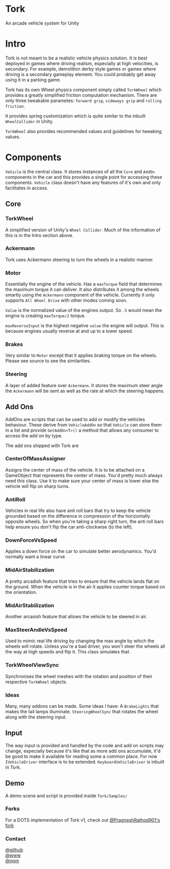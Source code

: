 # Tork
An arcade vehicle system for Unity

# Intro
Tork is not meant to be a realistic vehicle physics solution. It is best deployed in games where driving realism, especially at high velocities, is secondary. For example, demolition derby style games or games where driving is a secondary gameplay element. You could probably get away using it in a parking game.

Tork has its own Wheel physics component simply called `TorkWheel` which provides a greatly simplified friction computation mechanism. There are only three tweakable parametes: `forward grip`, `sideways grip` and `rolling friction`. 

It provides spring customization which is quite similar to the inbuilt `WheelCollider` in Unity.

`TorkWheel` also provides recommended values and guidelines for tweaking values.

# Components

`Vehicle` is the central class. It stores instances of all the `Core` and `AddOn` components in the car and this provides a single point for accessing these components. `Vehicle` class doesn't have any features of it's own and only facilitates in access.

## Core
### TorkWheel
A simplified version of Unity's `Wheel Collider`. Much of the information of this is in the Intro section above.

### Ackermann
Tork uses Ackermann steering to turn the wheels in a realistic manner.

### Motor
Essentially the engine of the vehicle. Has a `maxTorque` field that determines the maximum torque it can deliver. It also distributes it among the wheels smartly using the `Ackermann` component of the vehicle. Currently it only supports `All Wheel Drive` with other modes coming soon.
  
`Value` is the normalized value of the engines output. So `.5` would mean the engine is creating `maxTorque/2` torque.
  
`maxReverseInput` is the highest negative `value` the engine will output. This is because engines usually reverse at and up to a lower speed.

### Brakes
Very similar to `Motor` except that it applies braking torque on the wheels. Please see source to see the similarities.

### Steering
A layer of added feature over `Ackermann`. It stores the maximum steer angle the `Ackermann` will be sent as well as the rate at which the steering happens.

## Add Ons
AddOns are scripts that can be used to add or modify the vehicles behaviour. These derive from `VehicleAddOn` so that `Vehicle` can store them in a list and provide `GetAddOn<T>()` a method that allows any consumer to access the add on by type.

The add ons shipped with Tork are

### CenterOfMassAssigner
Assigns the center of mass of the vehicle. It is to be attached on a GameObject that represents the center of mass. You'd pretty much always need this class. Use it to make sure your center of mass is lower else the vehicle will flip on sharp turns.

### AntiRoll
Vehicles in real life also have anti roll bars that try to keep the vehicle grounded based on the difference in compression of the horizontally opposite wheels. So when you're taking a sharp right turn, the anti roll bars help ensure you don't flip the car anti-clockwise (to the left). 
  
### DownForceVsSpeed
Applies a down force on the car to simulate better aerodynamics. You'd normally want a linear curve
  
### MidAirStabilization
A pretty arcadish feature that tries to ensure that the vehicle lands flat on the ground. When the vehicle is in the air it applies counter torque based on the orientation. 

### MidAirStabilization
Another arcasish feature that allows the vehicle to be steered in air.

### MaxSteerAndleVsSpeed
Used to mimic real life driving by changing the max angle by which the wheels will rotate. Unless you're a bad driver, you won't steer the wheels all the way at high speeds and flip it. This class simulates that.

### TorkWheelViewSync
Synchronises the wheel meshes with the rotation and position of their respective `TorkWheel` objects.

### Ideas
Many, many addons can be made. Some ideas I have: A `BrakeLights` that makes the tail lamps illuminate. `SteeringWheelSync` that rotates the wheel along with the steering input.

## Input
The way input is provided and handled by the code and add on scripts may change, especially because it's like that as more add ons accumulate, it'd be good to make it available for reading some a common place. For now `IVehicleDriver` interface is to be extended. `KeyboardVehicleDriver` is inbuilt in Tork. 

## Demo
A demo scene and script is provided inside `Tork/Samples/`

### Forks
For a DOTS implementation of Tork v1, check out [@PragneshRathod901's fork](https://github.com/PragneshRathod901/Tork)

### Contact
[@github](https://www.github.com/adrenak)  
[@www](http://www.vatsalambastha.com)  
[@npm](https://www.npmjs.com/~adrenak)  
